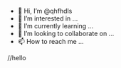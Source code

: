 - 👋 Hi, I’m @qhfhdls
- 👀 I’m interested in ...
- 🌱 I’m currently learning ...
- 💞️ I’m looking to collaborate on ...
- 📫 How to reach me ...

<!---
qhfhdls/qhfhdls is a ✨ special ✨ repository because its `README.md` (this file) appears on your GitHub profile.
You can click the Preview link to take a look at your changes.
--->


//hello
